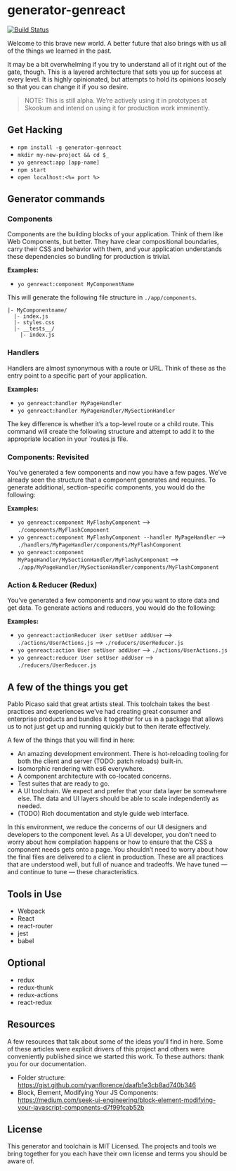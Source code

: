# generator-genreact

[![Build Status](https://travis-ci.org/Skookum/generator-genreact.svg)](https://travis-ci.org/Skookum/generator-genreact)

Welcome to this brave new world. A better future that also brings
with us all of the things we learned in the past.

It may be a bit overwhelming if you try to understand all of it right out of the
gate, though. This is a layered architecture that sets you up for success at
every level. It is highly opinionated, but attempts to hold its opinions
loosely so that you can change it if you so desire.

> NOTE: This is still alpha. We’re actively using it in prototypes at
Skookum and intend on using it for production work imminently.

## Get Hacking

* `npm install -g generator-genreact`
* `mkdir my-new-project && cd $_`
* `yo genreact:app [app-name]`
* `npm start`
* `open localhost:<%= port %>`

## Generator commands

### Components

Components are the building blocks of your application. Think of them like Web
Components, but better. They have clear compositional boundaries, carry their CSS
and behavior with them, and your application understands these dependencies so
bundling for production is trivial.

**Examples:**

* `yo genreact:component MyComponentName`

This will generate the following file structure in `./app/components`.

```
|- MyComponentname/
  |- index.js
  |- styles.css
  |- __tests__/
    |- index.js
```

### Handlers

Handlers are almost synonymous with a route or URL. Think of these as the entry
point to a specific part of your application.

**Examples:**

* `yo genreact:handler MyPageHandler`
* `yo genreact:handler MyPageHandler/MySectionHandler`

The key difference is whether it’s a top-level route or a child route. This
command will create the following structure and attempt to add it to the
appropriate location in your `routes.js file.

### Components: Revisited

You’ve generated a few components and now you have a few pages. We’ve already
seen the structure that a component generates and requires. To generate
additional, section-specific components, you would do the following:

**Examples:**

* `yo genreact:component MyFlashyComponent`
  --> `./components/MyFlashComponent`
* `yo genreact:component MyFlashyComponent --handler MyPageHandler`
  --> `./handlers/MyPageHandler/components/MyFlashComponent`
* `yo genreact:component MyPageHandler/MySectionHandler/MyFlashyComponent`
  --> `./app/MyPageHandler/MySectionHandler/components/MyFlashComponent`

### Action & Reducer (Redux)

You’ve generated a few components and now you want to store data and get data. To generate
actions and reducers, you would do the following:

**Examples:**

* `yo genreact:actionReducer User setUser addUser`
  --> `./actions/UserActions.js`
  --> `./reducers/UserReducer.js`
* `yo genreact:action User setUser addUser`
  --> `./actions/UserActions.js`
* `yo genreact:reducer User setUser addUser`
  --> `./reducers/UserReducer.js`

## A few of the things you get

Pablo Picaso said that great artists steal. This toolchain takes the best
practices and experiences we’ve had creating great consumer and enterprise
products and bundles it together for us in a package that allows us to not just
get up and running quickly but to then iterate effectively.

A few of the things that you will find in here:

* An amazing development environment. There is hot-reloading tooling for both the
  client and server (TODO: patch reloads) built-in.
* Isomorphic rendering with es6 everywhere.
* A component architecture with co-located concerns.
* Test suites that are ready to go.
* A UI toolchain. We expect and prefer that your data layer be somewhere else.
  The data and UI layers should be able to scale independently as needed.
* (TODO) Rich documentation and style guide web interface.

In this environment, we reduce the concerns of our UI designers and developers
to the component level. As a UI developer, you don’t need to worry about how
compilation happens or how to ensure that the CSS a component needs gets onto a
page. You shouldn’t need to worry about how the final files are delivered to a
client in production. These are all practices that are understood well, but full
of nuance and tradeoffs. We have tuned — and continue to tune — these characteristics.

## Tools in Use

* Webpack
* React
* react-router
* jest
* babel

## Optional

* redux
* redux-thunk
* redux-actions
* react-redux

## Resources

A few resources that talk about some of the ideas you’ll find in here. Some
of these articles were explicit drivers of this project and others were conveniently
published since we started this work. To these authors: thank you for our documentation.

* Folder structure: https://gist.github.com/ryanflorence/daafb1e3cb8ad740b346
* Block, Element, Modifying Your JS Components: https://medium.com/seek-ui-engineering/block-element-modifying-your-javascript-components-d7f99fcab52b

## License

This generator and toolchain is MIT Licensed. The projects and tools we bring
together for you each have their own license and terms you should be aware of.
